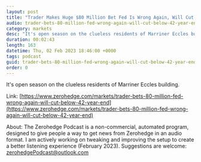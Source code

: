 ```yaml
---
layout: post
title: "Trader Makes Huge $80 Million Bet Fed Is Wrong Again, Will Cut Below 4.2% By Year End"
audio: trader-bets-80-million-fed-wrong-again-will-cut-below-42-year-end-0
category: markets
desc: "It's open season on the clueless residents of Marriner Eccles building."
duration: 00:02:43
length: 163
datetime: Thu, 02 Feb 2023 18:46:00 +0000
tags: podcast
guid: trader-bets-80-million-fed-wrong-again-will-cut-below-42-year-end-0
order: 0
---
```

It's open season on the clueless residents of Marriner Eccles building.

Link: [https://www.zerohedge.com/markets/trader-bets-80-million-fed-wrong-again-will-cut-below-42-year-end](https://www.zerohedge.com/markets/trader-bets-80-million-fed-wrong-again-will-cut-below-42-year-end)

About: The Zerohedge Podcast is a non-commercial, automated program, designed to give people a way to get news from Zerohedge in an audio format.  I am actively working on tweaking and improving the setup to create a better listening experience (February 2023).  Suggestions are welcome: [zerohedgePodcast@outlook.com](mailto:zerohedgePodcast@outlook.com)